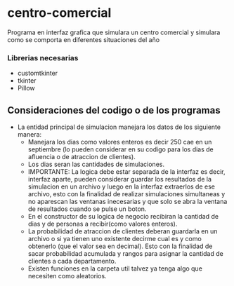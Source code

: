 # centro-comercial
Programa en interfaz grafica que simulara un centro comercial y simulara como se comporta en diferentes situaciones del año


### Librerias necesarias

- customtkinter
- tkinter
- Pillow



## Consideraciones del codigo o de los programas

- La entidad principal de simulacion manejara los datos de los siguiente manera:
  - Manejara los dias como valores enteros es decir 250 cae en un septiembre (lo pueden considerar en su codigo para los dias de afluencia o de atraccion de clientes).
  - Los dias seran las cantidades de simulaciones.
  - IMPORTANTE: La logica debe estar separada de la interfaz es decir, interfaz aparte, pueden considerar guardar los resultados de la simulacion en un archivo y luego en la interfaz extraerlos de ese archivo, esto con la finalidad de realizar simulaciones simultaneas y no aparescan las ventanas inecesarias y que solo se abra la ventana de resultados cuando se pulse un boton.
  - En el constructor de su logica de negocio recibiran la cantidad de dias y de personas a recibir(como valores enteros).
  - La probabilidad de atraccion de clientes deberan guardarla en un archivo o si ya tienen uno existente decirme cual es y como obtenerlo (que el valor sea en decimal). Esto con la finalidad de sacar probabilidad acumulada y rangos para asignar la cantidad de clientes a cada departamento.
  - Existen funciones en la carpeta util talvez ya tenga algo que necesiten como aleatorios.

  

